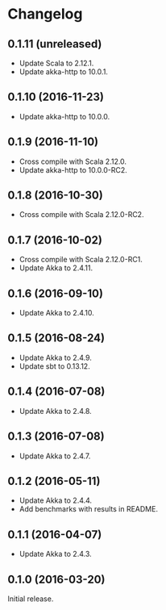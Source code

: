 # Changelog

## 0.1.11 (unreleased)

  - Update Scala to 2.12.1.
  - Update akka-http to 10.0.1.

## 0.1.10 (2016-11-23)

  - Update akka-http to 10.0.0.

## 0.1.9 (2016-11-10)

  - Cross compile with Scala 2.12.0.
  - Update akka-http to 10.0.0-RC2.

## 0.1.8 (2016-10-30)

  - Cross compile with Scala 2.12.0-RC2.

## 0.1.7 (2016-10-02)

  - Cross compile with Scala 2.12.0-RC1.
  - Update Akka to 2.4.11.

## 0.1.6 (2016-09-10)

  - Update Akka to 2.4.10.

## 0.1.5 (2016-08-24)

  - Update Akka to 2.4.9.
  - Update sbt to 0.13.12.

## 0.1.4 (2016-07-08)

  - Update Akka to 2.4.8.

## 0.1.3 (2016-07-08)

  - Update Akka to 2.4.7.

## 0.1.2 (2016-05-11)

  - Update Akka to 2.4.4.
  - Add benchmarks with results in README.

## 0.1.1 (2016-04-07)

  - Update Akka to 2.4.3.

## 0.1.0 (2016-03-20)

Initial release.

